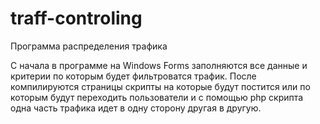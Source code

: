 # traff-controling
Программа распределения трафика

С начала в программе на Windows Forms заполняются все данные и критерии по которым будет фильтроватся трафик.
После компилируются страницы скрипты на которые будут постится или по которым будут переходить пользователи и с помощью php скрипта одна часть трафика идет в одну сторону другая в другую.
